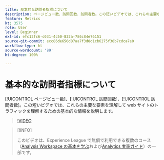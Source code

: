 ```yaml
---
title: 基本的な訪問者指標について
description: ページビュー数、訪問回数、訪問者数。この短いビデオでは、これらの主要な要素を理解して web サイトのトラフィックを理解するための基本的な情報を説明します。
feature: Metrics
kt: 3575
role: User
level: Beginner
exl-id: efc12fc6-c031-4c50-832a-786c84e76151
source-git-commit: ecc86de650d87aa7f3d8d1cb6275f38b7cdca7e0
workflow-type: ht
source-wordcount: '89'
ht-degree: 100%

---
```


# 基本的な訪問者指標について

[!UICONTROL ページビュー数]、[!UICONTROL 訪問回数]、[!UICONTROL 訪問者数]。この短いビデオでは、これらの主要な要素を理解して web サイトのトラフィックを理解するための基本的な情報を説明します。

>[!VIDEO](https://video.tv.adobe.com/v/28774/?quality=12&learn=on)

>[!INFO]
>
> このビデオは、Experience League で無償で利用できる複数のコース（[Analysis Workspace の基本を学ぶ](https://experienceleague.adobe.com/?recommended=Analytics-U-1-2020.1.workspace&amp;lang=ja)および[Analytics 実装ガイド](https://experienceleague.adobe.com/?recommended=Analytics-D-1-2019.1)）の一部です。
